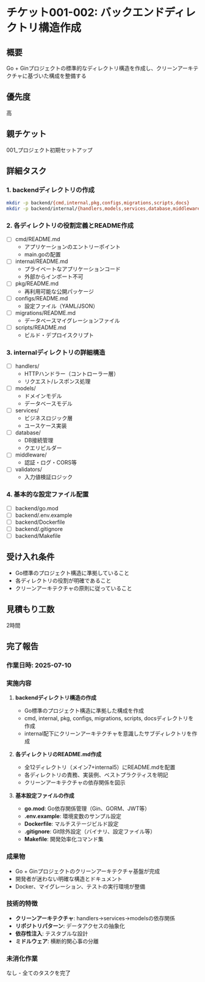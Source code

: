 # チケット001-002: バックエンドディレクトリ構造作成

## 概要
Go + Ginプロジェクトの標準的なディレクトリ構造を作成し、クリーンアーキテクチャに基づいた構成を整備する

## 優先度
高

## 親チケット
001_プロジェクト初期セットアップ

## 詳細タスク

### 1. backendディレクトリの作成
```bash
mkdir -p backend/{cmd,internal,pkg,configs,migrations,scripts,docs}
mkdir -p backend/internal/{handlers,models,services,database,middleware,validators}
```

### 2. 各ディレクトリの役割定義とREADME作成
- [ ] cmd/README.md
  - アプリケーションのエントリーポイント
  - main.goの配置
- [ ] internal/README.md
  - プライベートなアプリケーションコード
  - 外部からインポート不可
- [ ] pkg/README.md
  - 再利用可能な公開パッケージ
- [ ] configs/README.md
  - 設定ファイル（YAML/JSON）
- [ ] migrations/README.md
  - データベースマイグレーションファイル
- [ ] scripts/README.md
  - ビルド・デプロイスクリプト

### 3. internalディレクトリの詳細構造
- [ ] handlers/
  - HTTPハンドラー（コントローラー層）
  - リクエスト/レスポンス処理
- [ ] models/
  - ドメインモデル
  - データベースモデル
- [ ] services/
  - ビジネスロジック層
  - ユースケース実装
- [ ] database/
  - DB接続管理
  - クエリビルダー
- [ ] middleware/
  - 認証・ログ・CORS等
- [ ] validators/
  - 入力値検証ロジック

### 4. 基本的な設定ファイル配置
- [ ] backend/go.mod
- [ ] backend/.env.example
- [ ] backend/Dockerfile
- [ ] backend/.gitignore
- [ ] backend/Makefile

## 受け入れ条件
- Go標準のプロジェクト構造に準拠していること
- 各ディレクトリの役割が明確であること
- クリーンアーキテクチャの原則に従っていること

## 見積もり工数
2時間

## 完了報告
### 作業日時: 2025-07-10

### 実施内容
1. **backendディレクトリ構造の作成**
   - Go標準のプロジェクト構造に準拠した構成を作成
   - cmd, internal, pkg, configs, migrations, scripts, docsディレクトリを作成
   - internal配下にクリーンアーキテクチャを意識したサブディレクトリを作成

2. **各ディレクトリのREADME.md作成**
   - 全12ディレクトリ（メイン7+internal5）にREADME.mdを配置
   - 各ディレクトリの責務、実装例、ベストプラクティスを明記
   - クリーンアーキテクチャの依存関係を図示

3. **基本設定ファイルの作成**
   - **go.mod**: Go依存関係管理（Gin、GORM、JWT等）
   - **.env.example**: 環境変数のサンプル設定
   - **Dockerfile**: マルチステージビルド設定
   - **.gitignore**: Git除外設定（バイナリ、設定ファイル等）
   - **Makefile**: 開発効率化コマンド集

### 成果物
- Go + Ginプロジェクトのクリーンアーキテクチャ基盤が完成
- 開発者が迷わない明確な構造とドキュメント
- Docker、マイグレーション、テストの実行環境が整備

### 技術的特徴
- **クリーンアーキテクチャ**: handlers→services→modelsの依存関係
- **リポジトリパターン**: データアクセスの抽象化
- **依存性注入**: テスタブルな設計
- **ミドルウェア**: 横断的関心事の分離

### 未消化作業
なし - 全てのタスクを完了